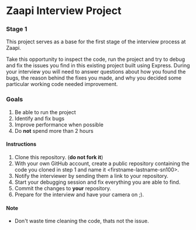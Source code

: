 # Zaapi Interview Project

### Stage 1

This project serves as a base for the first stage of the interview process at Zaapi.

Take this opportunity to inspect the code, run the project and try to debug and fix the issues you find in this existing project built using Express.
During your interview you will need to answer questions about how you found the bugs, the reason behind the fixes you made, and why you decided some particular working code needed improvement.

### Goals
1. Be able to run the project
2. Identify and fix bugs
3. Improve performance when possible
4. Do **not** spend more than 2 hours

#### Instructions
1. Clone this repository. (**do not fork it**)
2. With your own GitHub account, create a public repository containing the code you cloned in step 1 and name it \<firstname-lastname-sn100\>.
3. Notify the interviewer by sending them a link to your repository.
4. Start your debugging session and fix everything you are able to find.
5. Commit the changes to **your** repository.
6. Prepare for the interview and have your camera on ;).

#### Note
- Don't waste time cleaning the code, thats not the issue.
